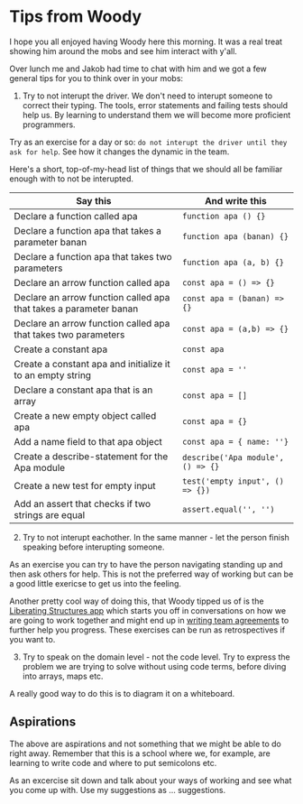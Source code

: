 # Tips from Woody

I hope you all enjoyed having Woody here this morning. It was a real treat showing him around the mobs and see him interact with y'all.

Over lunch me and Jakob had time to chat with him and we got a few general tips for you to think over in your mobs:

1) Try to not interupt the driver. We don't need to interupt someone to correct their typing. The tools, error statements and failing tests should help us. By learning to understand them we will become more proficient programmers.


Try as an exercise for a day or so: `do not interupt the driver until they ask for help`. See how it changes the dynamic in the team.

Here's a short, top-of-my-head list of things that we should all be familiar enough with to not be interupted.

| Say this                                                     | And write this                    |
| ------------------------------------------------------------ | --------------------------------- |
| Declare a function called apa                                | `function apa () {}`              |
| Declare a function apa that takes a parameter banan          | `function apa (banan) {}`         |
| Declare a function apa that takes two parameters             | `function apa (a, b) {}`          |
| Declare an arrow function called apa                         | `const apa = () => {}`            |
| Declare an arrow function called apa that takes a parameter banan | `const apa = (banan) => {}`       |
| Declare an arrow function called apa that takes two parameters | `const apa = (a,b) => {}`         |
| Create a constant apa                                        | `const apa`                       |
| Create a constant apa and initialize it to an empty string   | `const apa = ''`                  |
| Declare a constant apa that is an array                      | `const apa = []`                  |
| Create a new empty object called apa                         | `const apa = {}`                  |
| Add a name field to that apa object                          | `const apa = { name: ''}`         |
| Create a describe-statement for the Apa module               | `describe('Apa module', () => {}` |
| Create a new test for empty input                            | `test('empty input', () => {})`   |
| Add an assert that checks if two strings are equal           | `assert.equal('', '')`            |

2) Try to not interupt eachother. In the same manner - let the person finish speaking before interupting someone.

As an exercise you can try to have the person navigating standing up and then ask others for help. This is not the preferred way of working but can be a good little exericse to get us into the feeling.

Another pretty cool way of doing this, that Woody tipped us of is the [Liberating Structures app](http://www.liberatingstructures.com/) which starts you off in conversations on how we are going to work together and might end up in [writing team agreements](https://medium.com/tech-travelstart/an-exercise-for-creating-a-team-working-agreement-8672c0bf862c) to further help you progress. These exercises can be run as retrospectives if you want to.

3) Try to speak on the domain level - not the code level. Try to express the problem we are trying to solve without using code terms, before diving into arrays, maps etc.

A really good way to do this is to diagram it on a whiteboard.

## Aspirations

The above are aspirations and not something that we might be able to do right away. Remember that this is a school where we, for example, are learning to write code and where to put semicolons etc.

As an excercise sit down and talk about your ways of working and see what you come up with. Use my suggestions as ... suggestions.
